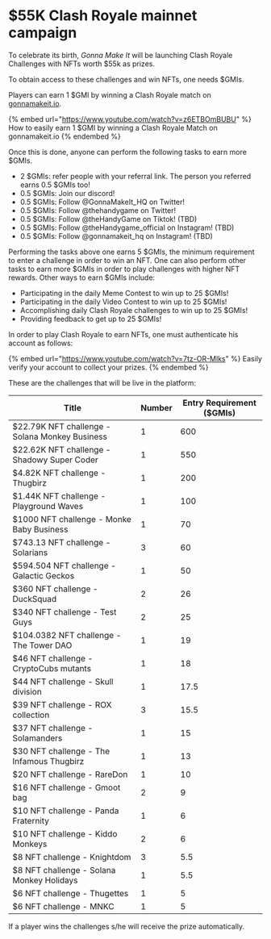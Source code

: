 # $55K Clash Royale mainnet campaign

To celebrate its birth, _Gonna Make It_ will be launching Clash Royale Challenges with NFTs worth $55k as prizes.&#x20;

To obtain access to these challenges and win NFTs, one needs $GMIs.

Players can earn 1 $GMI by winning a Clash Royale match on [gonnamakeit.io](https://gonnamakeit.io).&#x20;

{% embed url="https://www.youtube.com/watch?v=z6ETBOmBUBU" %}
How to easily earn 1 $GMI by winning a Clash Royale Match on gonnamakeit.io
{% endembed %}

Once this is done, anyone can perform the following tasks to earn more $GMIs.&#x20;

* 2 $GMIs: refer people with your referral link. The person you referred earns 0.5 $GMIs too!&#x20;
* 0.5 $GMIs: Join our discord!
* 0.5 $GMIs: Follow @GonnaMakeIt\_HQ on Twitter!&#x20;
* 0.5 $GMIs: Follow @thehandygame on Twitter!
* 0.5 $GMIs: Follow @theHandyGame on Tiktok! (TBD)
* 0.5 $GMIs: Follow @theHandygame\_official on Instagram! (TBD)
* 0.5 $GMIs: Follow @gonnamakeit\_hq on Instagram! (TBD)

Performing the tasks above one earns 5 $GMIs, the minimum requirement to enter a challenge in order to win an NFT. One can also perform other tasks to earn more $GMIs in order to play challenges with higher NFT rewards. Other ways to earn $GMIs include:

* Participating in the daily Meme Contest to win up to 25 $GMIs!&#x20;
* Participating in the daily Video Contest to win up to 25 $GMIs!
* Accomplishing daily Clash Royale challenges to win up to 25 $GMIs!
* Providing feedback to get up to 25 $GMIs!

In order to play Clash Royale to earn NFTs, one must authenticate his account as follows:

{% embed url="https://www.youtube.com/watch?v=7tz-OR-Mlks" %}
Easily verify your account to collect your prizes.
{% endembed %}

These are the challenges that will be live in the platform:

| Title                                          | Number | Entry Requirement ($GMIs) |
| ---------------------------------------------- | ------ | ------------------------- |
| $22.79K NFT challenge - Solana Monkey Business | 1      | 600                       |
| $22.62K NFT challenge - Shadowy Super Coder    | 1      | 550                       |
| $4.82K NFT challenge - Thugbirz                | 1      | 200                       |
| $1.44K NFT challenge - Playground Waves        | 1      | 100                       |
| $1000 NFT challenge - Monke Baby Business      | 1      | 70                        |
| $743.13 NFT challenge - Solarians              | 3      | 60                        |
| $594.504 NFT challenge - Galactic Geckos       | 1      | 50                        |
| $360 NFT challenge - DuckSquad                 | 2      | 26                        |
| $340 NFT challenge - Test Guys                 | 2      | 25                        |
| $104.0382 NFT challenge - The Tower DAO        | 1      | 19                        |
| $46 NFT challenge - CryptoCubs mutants         | 1      | 18                        |
| $44 NFT challenge - Skull division             | 1      | 17.5                      |
| $39 NFT challenge - ROX collection             | 3      | 15.5                      |
| $37 NFT challenge - Solamanders                | 1      | 15                        |
| $30 NFT challenge - The Infamous Thugbirz      | 1      | 13                        |
| $20 NFT challenge - RareDon                    | 1      | 10                        |
| $16 NFT challenge - Gmoot bag                  | 2      | 9                         |
| $10 NFT challenge - Panda Fraternity           | 1      | 6                         |
| $10 NFT challenge - Kiddo Monkeys              | 2      | 6                         |
| $8 NFT challenge - Knightdom                   | 3      | 5.5                       |
| $8 NFT challenge - Solana Monkey Holidays      | 1      | 5.5                       |
| $6 NFT challenge - Thugettes                   | 1      | 5                         |
| $6 NFT challenge - MNKC                        | 1      | 5                         |

If a player wins the challenges s/he will receive the prize automatically.
